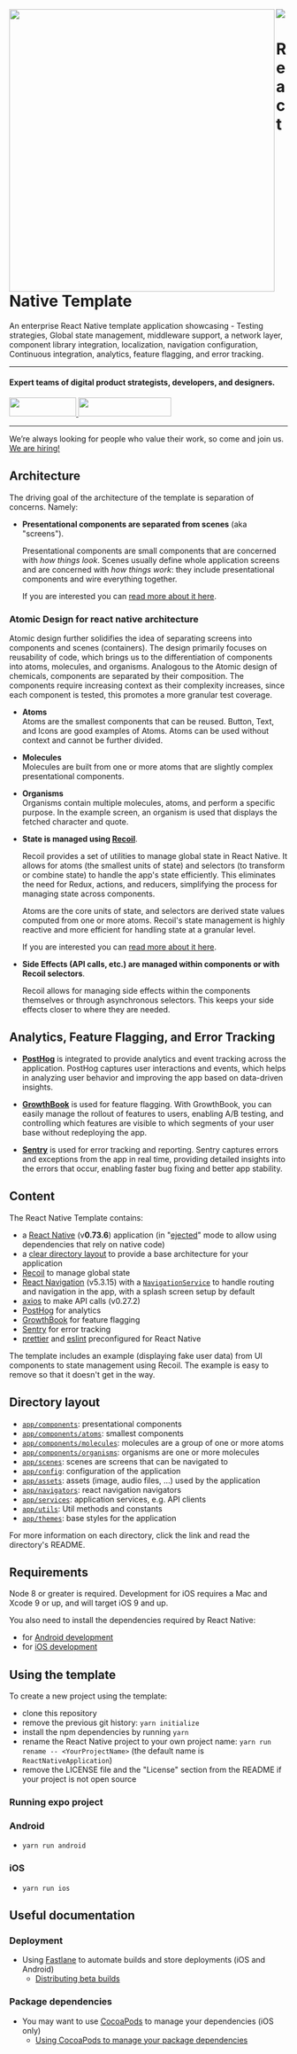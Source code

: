 <img align="left" src="https://github.com/wednesday-solutions/react-native-template/blob/master/react_native_template_github.svg" width="480" height="510" />

<div>
  <a href="https://www.wednesday.is?utm_source=gthb&utm_medium=repo&utm_campaign=serverless" align="left" style="margin-left: 0;">
    <img src="https://uploads-ssl.webflow.com/5ee36ce1473112550f1e1739/5f5879492fafecdb3e5b0e75_wednesday_logo.svg">
  </a>
  <p>
    <h1 align="left">React Native Template
    </h1>
  </p>

  <p>
An enterprise React Native template application showcasing - Testing strategies, Global state management, middleware support, a network layer, component library integration, localization, navigation configuration, Continuous integration, analytics, feature flagging, and error tracking.
  </p>

---

  <p>
    <h4>
      Expert teams of digital product strategists, developers, and designers.
    </h4>
  </p>

  <div>
    <a href="https://www.wednesday.is/contact-us?utm_source=gthb&utm_medium=repo&utm_campaign=serverless" target="_blank">
      <img src="https://uploads-ssl.webflow.com/5ee36ce1473112550f1e1739/5f6ae88b9005f9ed382fb2a5_button_get_in_touch.svg" width="121" height="34">
    </a>
    <a href="https://github.com/wednesday-solutions/" target="_blank">
      <img src="https://uploads-ssl.webflow.com/5ee36ce1473112550f1e1739/5f6ae88bb1958c3253756c39_button_follow_on_github.svg" width="168" height="34">
    </a>
  </div>

---

<span>We’re always looking for people who value their work, so come and join us. <a href="https://www.wednesday.is/hiring">We are hiring!</a></span>

</div>

## Architecture

The driving goal of the architecture of the template is separation of concerns. Namely:

- **Presentational components are separated from scenes** (aka "screens").

  Presentational components are small components that are concerned with _how things look_. Scenes usually define whole application screens and are concerned with _how things work_: they include presentational components and wire everything together.

  If you are interested you can [read more about it here](https://medium.com/@dan_abramov/smart-and-dumb-components-7ca2f9a7c7d0).

### Atomic Design for react native architecture

Atomic design further solidifies the idea of separating screens into components and scenes (containers). The design primarily focuses on reusability of code, which brings us to the differentiation of components into atoms, molecules, and organisms. Analogous to the Atomic design of chemicals, components are separated by their composition. The components require increasing context as their complexity increases, since each component is tested, this promotes a more granular test coverage.

- **Atoms**  
   Atoms are the smallest components that can be reused. Button, Text, and Icons are good examples of Atoms. Atoms can be used without context and cannot be further divided.

- **Molecules**  
   Molecules are built from one or more atoms that are slightly complex presentational components.

- **Organisms**  
   Organisms contain multiple molecules, atoms, and perform a specific purpose. In the example screen, an organism is used that displays the fetched character and quote.

- **State is managed using [Recoil](https://recoiljs.org/)**.

  Recoil provides a set of utilities to manage global state in React Native. It allows for atoms (the smallest units of state) and selectors (to transform or combine state) to handle the app's state efficiently. This eliminates the need for Redux, actions, and reducers, simplifying the process for managing state across components.

  Atoms are the core units of state, and selectors are derived state values computed from one or more atoms. Recoil's state management is highly reactive and more efficient for handling state at a granular level.

  If you are interested you can [read more about it here](https://recoiljs.org/docs/introduction/getting-started).

- **Side Effects (API calls, etc.) are managed within components or with Recoil selectors**.

  Recoil allows for managing side effects within the components themselves or through asynchronous selectors. This keeps your side effects closer to where they are needed.

## Analytics, Feature Flagging, and Error Tracking

- **[PostHog](https://posthog.com/)** is integrated to provide analytics and event tracking across the application. PostHog captures user interactions and events, which helps in analyzing user behavior and improving the app based on data-driven insights.

- **[GrowthBook](https://www.growthbook.io/)** is used for feature flagging. With GrowthBook, you can easily manage the rollout of features to users, enabling A/B testing, and controlling which features are visible to which segments of your user base without redeploying the app.

- **[Sentry](https://sentry.io/)** is used for error tracking and reporting. Sentry captures errors and exceptions from the app in real time, providing detailed insights into the errors that occur, enabling faster bug fixing and better app stability.

## Content

The React Native Template contains:

- a [React Native](https://facebook.github.io/react-native/) (v**0.73.6**) application (in "[ejected](https://github.com/react-community/create-react-native-app/blob/master/EJECTING.md)" mode to allow using dependencies that rely on native code)
- a [clear directory layout](#directory-layout) to provide a base architecture for your application
- [Recoil](https://recoiljs.org/) to manage global state
- [React Navigation](https://reactnavigation.org/) (v5.3.15) with a [`NavigationService`](app/services/navigationService.js) to handle routing and navigation in the app, with a splash screen setup by default
- [axios](https://github.com/axios/axios/) to make API calls (v0.27.2)
- [PostHog](https://posthog.com/) for analytics
- [GrowthBook](https://www.growthbook.io/) for feature flagging
- [Sentry](https://sentry.io/) for error tracking
- [prettier](https://prettier.io/) and [eslint](https://eslint.org/) preconfigured for React Native

The template includes an example (displaying fake user data) from UI components to state management using Recoil. The example is easy to remove so that it doesn't get in the way.

## Directory layout

- [`app/components`](app/components): presentational components
- [`app/components/atoms`](app/components/atoms): smallest components
- [`app/components/molecules`](app/components/molecules): molecules are a group of one or more atoms
- [`app/components/organisms`](app/components/organisms): organisms are one or more molecules
- [`app/scenes`](app/components/scenes): scenes are screens that can be navigated to
- [`app/config`](app/config): configuration of the application
- [`app/assets`](app/assets): assets (image, audio files, ...) used by the application
- [`app/navigators`](app/navigators): react navigation navigators
- [`app/services`](app/services): application services, e.g. API clients
- [`app/utils`](app/utils): Util methods and constants
- [`app/themes`](app/themes): base styles for the application

For more information on each directory, click the link and read the directory's README.

## Requirements

Node 8 or greater is required. Development for iOS requires a Mac and Xcode 9 or up, and will target iOS 9 and up.

You also need to install the dependencies required by React Native:

- for [Android development](https://facebook.github.io/react-native/docs/getting-started.html#installing-dependencies-3)
- for [iOS development](https://facebook.github.io/react-native/docs/getting-started.html#installing-dependencies)

## Using the template

To create a new project using the template:

- clone this repository
- remove the previous git history: `yarn initialize`
- install the npm dependencies by running `yarn`
- rename the React Native project to your own project name: `yarn run rename -- <YourProjectName>` (the default name is `ReactNativeApplication`)
- remove the LICENSE file and the "License" section from the README if your project is not open source

### Running expo project

### Android

- `yarn run android`

### iOS

- `yarn run ios`

## Useful documentation

### Deployment

- Using [Fastlane](https://fastlane.tools/) to automate builds and store deployments (iOS and Android)
  - [Distributing beta builds](docs/beta%20builds.md)

### Package dependencies

- You may want to use [CocoaPods](https://cocoapods.org/) to manage your dependencies (iOS only)
  - [Using CocoaPods to manage your package dependencies](docs/setup%20cocoapods.md)
